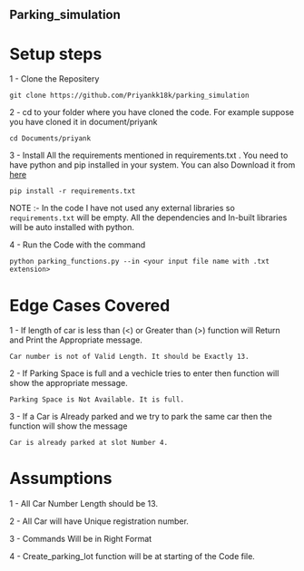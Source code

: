 ## Parking_simulation

# Setup steps

1 - Clone the Repositery 
```
git clone https://github.com/Priyankk18k/parking_simulation
```
2 - cd to your folder where you have cloned the code. For example suppose you have cloned it in document/priyank
```
cd Documents/priyank
```
3 - Install All the requirements mentioned in requirements.txt . You need to have python and pip installed in your system. You can also Download it from [here](https://www.python.org/downloads/)
```
pip install -r requirements.txt
```
NOTE :- In the code I have not used any external libraries so ```requirements.txt``` will be empty.  All the dependencies and In-built libraries will be auto installed with python.

4 - Run the Code with the command
```
python parking_functions.py --in <your input file name with .txt extension>
```



# Edge Cases Covered
1 - If length of car is less than (<) or Greater than (>) function will Return and Print the Appropriate message. 
```
Car number is not of Valid Length. It should be Exactly 13.
```

2 - If Parking Space is full and a vechicle tries to enter then function will show the appropriate message. 
```
Parking Space is Not Available. It is full.
```

3 - If a Car is Already parked and we try to park the same car then the function will show the message 
```
Car is already parked at slot Number 4.
```

# Assumptions
1 - All Car Number Length should be 13.

2 - All Car will have Unique registration number.

3 - Commands Will be in Right Format

4 - Create_parking_lot function will be at starting of the Code file.
